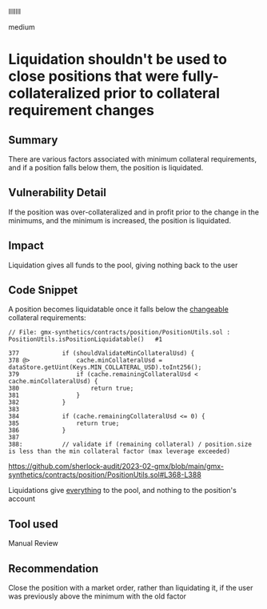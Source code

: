IllIllI

medium

# Liquidation shouldn't be used to close positions that were fully-collateralized prior to collateral requirement changes

## Summary

There are various factors associated with minimum collateral requirements, and if a position falls below them, the position is liquidated.

## Vulnerability Detail

If the position was over-collateralized and in profit prior to the change in the minimums, and the minimum is increased, the position is liquidated.


## Impact

Liquidation gives all funds to the pool, giving nothing back to the user


## Code Snippet

A position becomes liquidatable once it falls below the [changeable](https://github.com/sherlock-audit/2023-02-gmx/blob/main/gmx-synthetics/contracts/config/Config.sol#L231-L233) collateral requirements:
```solidity
// File: gmx-synthetics/contracts/position/PositionUtils.sol : PositionUtils.isPositionLiquidatable()   #1

377            if (shouldValidateMinCollateralUsd) {
378 @>             cache.minCollateralUsd = dataStore.getUint(Keys.MIN_COLLATERAL_USD).toInt256();
379                if (cache.remainingCollateralUsd < cache.minCollateralUsd) {
380                    return true;
381                }
382            }
383    
384            if (cache.remainingCollateralUsd <= 0) {
385                return true;
386            }
387    
388:           // validate if (remaining collateral) / position.size is less than the min collateral factor (max leverage exceeded)
```
https://github.com/sherlock-audit/2023-02-gmx/blob/main/gmx-synthetics/contracts/position/PositionUtils.sol#L368-L388

Liquidations give [everything](https://github.com/sherlock-audit/2023-02-gmx/blob/main/gmx-synthetics/contracts/position/DecreasePositionCollateralUtils.sol#L347-L358) to the pool, and nothing to the position's account


## Tool used

Manual Review


## Recommendation

Close the position with a market order, rather than liquidating it, if the user was previously above the minimum with the old factor

